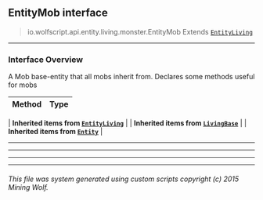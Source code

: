## EntityMob __interface__

>io.wolfscript.api.entity.living.monster.EntityMob
>Extends [`EntityLiving`](../EntityLiving.md)

---

### Interface Overview

A Mob base-entity that all mobs inherit from. Declares some methods useful for mobs

Method | Type   
--- | :--- 
 |
__Inherited items from [`EntityLiving`](../EntityLiving.md)__ |
 |
__Inherited items from [`LivingBase`](../LivingBase.md)__ |
 |
__Inherited items from [`Entity`](../../Entity.md)__ |









---



---


---


---


###### This file was system generated using custom scripts copyright (c) 2015 Mining Wolf.
	

